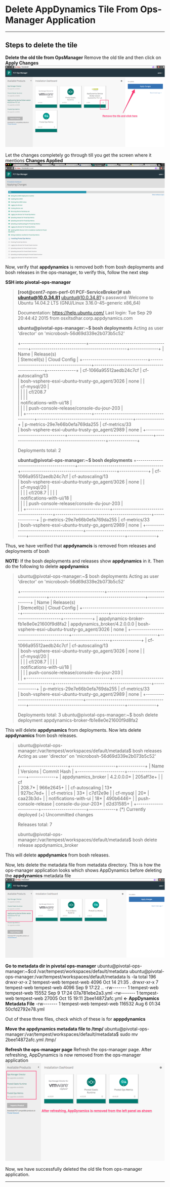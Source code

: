 Delete AppDynamics Tile From Ops-Manager Application 
===================

----------
Steps to delete the tile
-------------
**Delete the old tile from OpsManager**
Remove the old tile and then click on **Apply Changes**
![RemoveOldTile](https://github.com/Appdynamics/PCF-ServiceBroker/blob/master/images/RemoveTile.png)

Let the changes completely go through till you get the screen where it mentions **Changes Applied**
![ApplyChanges](https://github.com/Appdynamics/PCF-ServiceBroker/blob/master/images/ApplyChangesOnOpsManager.png)

Now, verify that **appdynamics** is removed both from bosh deployments and bosh releases in the ops-manager, to verify this, follow the next step

**SSH into pivotal-ops-manager**

> **[root@cent7-npm-perf-01 PCF-ServiceBroker]# ssh ubuntu@10.0.34.81** ubuntu@10.0.34.81's password: Welcome to Ubuntu 14.04.2 LTS (GNU/Linux
> 3.16.0-45-generic x86_64)
> 
>  Documentation:  https://help.ubuntu.com/ Last login: Tue Sep 29
> 20:44:42 2015 from osxltsdhar.corp.appdynamics.com
> 
> **ubuntu@pivotal-ops-manager:~$ bosh deployments** Acting as user 'director' on 'microbosh-56d69d339e2b073b5c52'
> 
> +--------------------------------+------------------------------------------+-----------------------------------------------+--------------+ | Name                           | Release(s)                         
> | Stemcell(s)                                   | Cloud Config |
> +--------------------------------+------------------------------------------+-----------------------------------------------+--------------+ | cf-1066a95512aedb24c7cf        | cf-autoscaling/13                  
> | bosh-vsphere-esxi-ubuntu-trusty-go_agent/3026 | none         | |    
> | cf-mysql/20                              |                          
> |              | |                                | cf/208.7          
> |                                               |              | |    
> | notifications-with-ui/18                 |                          
> |              | |                                |
> push-console-release/console-du-jour-203 |                            
> |              |
> +--------------------------------+------------------------------------------+-----------------------------------------------+--------------+ | p-metrics-29e7e66b0efa769da255 | cf-metrics/33                      
> | bosh-vsphere-esxi-ubuntu-trusty-go_agent/2989 | none         |
> +--------------------------------+------------------------------------------+-----------------------------------------------+--------------+
> 
> Deployments total: 2
> 
> **ubuntu@pivotal-ops-manager:~$ bosh deployments**
> +-----------------------------------------+------------------------------------------+-----------------------------------------------+--------------+ | cf-1066a95512aedb24c7cf                 | cf-autoscaling/13         
> | bosh-vsphere-esxi-ubuntu-trusty-go_agent/3026 | none         | |    
> | cf-mysql/20                              |                          
> |              | |                                         | cf/208.7 
> |                                               |              | |    
> | notifications-with-ui/18                 |                          
> |              | |                                         |
> push-console-release/console-du-jour-203 |                            
> |              |
> +-----------------------------------------+------------------------------------------+-----------------------------------------------+--------------+ | p-metrics-29e7e66b0efa769da255          | cf-metrics/33             
> | bosh-vsphere-esxi-ubuntu-trusty-go_agent/2989 | none         |
> +-----------------------------------------+------------------------------------------+-----------------------------------------------+--------------+

Thus, we have verified that **appdynamcis**  is removed from releases and deployments of bosh

**NOTE:**  If the bosh deployments and releases show **appdynamics** in it. Then do the following to delete **appdynamics**

> ubuntu@pivotal-ops-manager:~$ bosh deployments Acting as user
> 'director' on 'microbosh-56d69d339e2b073b5c52'
> 
> +-----------------------------------------+------------------------------------------+-----------------------------------------------+--------------+ | Name                                    | Release(s)                
> | Stemcell(s)                                   | Cloud Config |
> +-----------------------------------------+------------------------------------------+-----------------------------------------------+--------------+ | appdynamics-broker-fb1e8e0e21600f9d8fa2 |
> appdynamics_broker/4.2.0.0.0             |
> bosh-vsphere-esxi-ubuntu-trusty-go_agent/3026 | none         |
> +-----------------------------------------+------------------------------------------+-----------------------------------------------+--------------+ | cf-1066a95512aedb24c7cf                 | cf-autoscaling/13         
> | bosh-vsphere-esxi-ubuntu-trusty-go_agent/3026 | none         | |    
> | cf-mysql/20                              |                          
> |              | |                                         | cf/208.7 
> |                                               |              | |    
> | notifications-with-ui/18                 |                          
> |              | |                                         |
> push-console-release/console-du-jour-203 |                            
> |              |
> +-----------------------------------------+------------------------------------------+-----------------------------------------------+--------------+ | p-metrics-29e7e66b0efa769da255          | cf-metrics/33             
> | bosh-vsphere-esxi-ubuntu-trusty-go_agent/2989 | none         |
> +-----------------------------------------+------------------------------------------+-----------------------------------------------+--------------+
> 
> Deployments total: 3 ubuntu@pivotal-ops-manager:~$ bosh delete deployment appdynamics-broker-fb1e8e0e21600f9d8fa2

This will delete **appdynamics** from deployments. Now lets delete **appdynamics** from bosh releases.

> ubuntu@pivotal-ops-manager:/var/tempest/workspaces/default/metadata$
> bosh releases Acting as user 'director' on
> 'microbosh-56d69d339e2b073b5c52'
> 
> +-----------------------+----------------------+-------------+ | Name                  | Versions             | Commit Hash |
> +-----------------------+----------------------+-------------+ | appdynamics_broker    | 4.2.0.0.0*           | 205aff3e+   | | cf     
> | 208.7*               | 966e2645+   | | cf-autoscaling        | 13*  
> | 927bc7ed+   | | cf-metrics            | 33*                  |
> c7d12e9e    | | cf-mysql              | 20*                  |
> caa23b3d+   | | notifications-with-ui | 18*                  |
> 490b6446+   | | push-console-release  | console-du-jour-203* |
> d2d31585+   |
> +-----------------------+----------------------+-------------+ (*) Currently deployed (+) Uncommitted changes
> 
> Releases total: 7
> 
> ubuntu@pivotal-ops-manager:/var/tempest/workspaces/default/metadata$
> bosh delete release appdynamics_broker

This will delete **appdynamics** from bosh releases.

Now, lets delete the metadata file from metadata directory. This is how the ops-manager application looks which shows AppDynamics before deleting the **appdynamics** metadata file
![enter image description here](https://github.com/Appdynamics/PCF-ServiceBroker/blob/master/images/BeforeRefresh.png)

**Go to metadata dir in pivotal ops-manager**
ubuntu@pivotal-ops-manager:~$cd /var/tempest/workspaces/default/metadata
ubuntu@pivotal-ops-manager:/var/tempest/workspaces/default/metadata ls -la
total 196
drwxr-xr-x 2 tempest-web tempest-web   4096 Oct 14 21:35 .
drwxr-xr-x 7 tempest-web tempest-web   4096 Sep  9 17:22 ..
-rw------- 1 tempest-web tempest-web  15552 Sep  9 17:24 07a781ebe2a3.yml
-rw------- 1 tempest-web tempest-web  27005 Oct 15 19:11 2bee14872afc.yml  **<- AppDynamics Metadata File**
-rw------- 1 tempest-web tempest-web 116532 Aug  6 01:34 50cfd2792e78.yml

Out of these three files, check which of these is for **apppdynamics**

**Move the appdynamics metadata file to /tmp/**
ubuntu@pivotal-ops-manager:/var/tempest/workspaces/default/metadata$ sudo mv 2bee14872afc.yml /tmp/


**Refresh the ops-manager page**
Refresh the ops-manager page. After refreshing, AppDynamics is now removed from the ops-manager application
![enter image description here](https://github.com/Appdynamics/PCF-ServiceBroker/blob/master/images/RemovedLeftPanel.png)

Now, we have successfully deleted the old tile from ops-manager application.

----------

